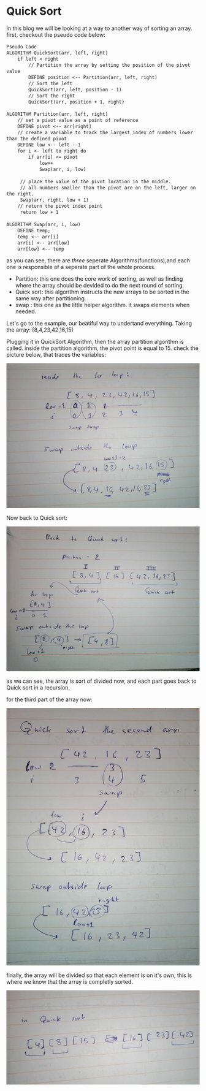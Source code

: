 # Quick Sort

In this blog we will be looking at a way to another way of sorting an array. first, checkout the pseudo code below:

```
Pseudo Code
ALGORITHM QuickSort(arr, left, right)
    if left < right
        // Partition the array by setting the position of the pivot value
        DEFINE position <-- Partition(arr, left, right)
        // Sort the left
        QuickSort(arr, left, position - 1)
        // Sort the right
        QuickSort(arr, position + 1, right)

ALGORITHM Partition(arr, left, right)
    // set a pivot value as a point of reference
    DEFINE pivot <-- arr[right]
    // create a variable to track the largest index of numbers lower than the defined pivot
    DEFINE low <-- left - 1
    for i <- left to right do
        if arr[i] <= pivot
            low++
            Swap(arr, i, low)

     // place the value of the pivot location in the middle.
     // all numbers smaller than the pivot are on the left, larger on the right.
     Swap(arr, right, low + 1)
    // return the pivot index point
     return low + 1

ALGORITHM Swap(arr, i, low)
    DEFINE temp;
    temp <-- arr[i]
    arr[i] <-- arr[low]
    arr[low] <-- temp
```

as you can see, there are *three* seperate Algorithms(functions),and each one is responsible of a seperate part of the whole process.

- Partition: this one does the core work of sorting, as well as finding where the array should be devided to do the next round of sorting.
- Quick sort: this algorithm instructs the new arrays to be sorted in the same way after partitioning.
- swap : this one as the little helper algorithm. it swaps elements when needed.

Let's go to the example, our beatiful way to undertand everything.
Taking the array: [8,4,23,42,16,15]

Plugging it in QuickSort Algorithm, then the array partition algorithm is called.
inside the partition algorithm, the pivot point is equal to 15. check the picture below, that traces the variables:

![for loop inside partition](../assets/QS2.jpeg)


Now back to Quick sort:

![for loop inside partition](../assets/QS3.jpeg)

as we can see, the array is sort of divided now, and each part goes back to Quick sort in a recursion.

for the third part of the array now:

![for loop inside partition](../assets/QS4.jpeg)

finally, the array will be divided so that each element is on it's own, this is where we know that the array is completly sorted.

![for loop inside partition](../assets/QS5.jpeg)

